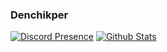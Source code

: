 ### Denchikper

[![Discord Presence](https://lanyard.cnrad.dev/api/565512430386544660)](https://github.com/Denchikper)
[![Github Stats](https://github-readme-stats.vercel.app/api?username=Denchikper&show_icons=true&theme=github_dark&border_radius=25)](https://github.com/Denchikper)

